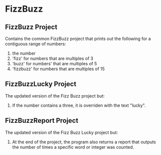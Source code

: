 # FizzBuzz
## FizzBuzz Project 

Contains the common FizzBuzz project that prints out the following for a contiguous range of numbers:
  1. the number
  2. 'fizz' for numbers that are multiples of 3
  3. 'buzz' for numbers' that are multiples of 5
  4. 'fizzbuzz' for numbers that are multiples of 15
  
## FizzBuzzLucky Project

The updated version of the Fizz Buzz project but:
  1. If the number contains a three, it is overriden with the text "lucky".
  
## FizzBuzzReport Project
The updated version of the Fizz Buzz Lucky project but:
  1. At the end of the project, the program also returns a report that outputs the number of times a specific word or integer was counted.
  
